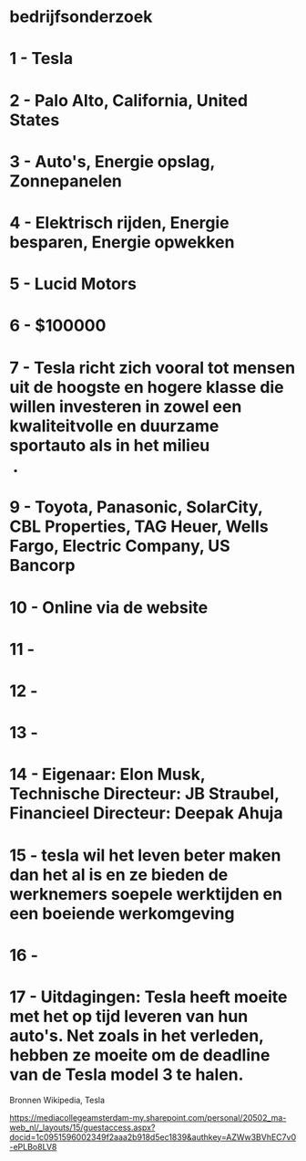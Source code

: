 # bedrijfsonderzoek

# 1 - Tesla
# 2 - Palo Alto, California, United States
# 3 - Auto's, Energie opslag, Zonnepanelen
# 4 - Elektrisch rijden, Energie besparen, Energie opwekken
# 5 - Lucid Motors
# 6 - $100000
# 7 - Tesla richt zich vooral tot mensen uit de hoogste en hogere klasse die willen investeren in zowel een kwaliteitvolle en duurzame sportauto als in het milieu
- 
# 9 - Toyota, Panasonic, SolarCity, CBL Properties, TAG Heuer, Wells Fargo, Electric Company, US Bancorp
# 10 - Online via de website
# 11 - 
# 12 -
# 13 -
# 14 - Eigenaar: Elon Musk, Technische Directeur: JB Straubel, Financieel Directeur: Deepak Ahuja
# 15 - tesla wil het leven beter maken dan het al is en ze bieden de werknemers soepele werktijden en een boeiende werkomgeving
# 16 - 
# 17 - Uitdagingen: Tesla heeft moeite met het op tijd leveren van hun auto's. Net zoals in het verleden, hebben ze moeite om de deadline van de Tesla model 3 te halen.

Bronnen Wikipedia, Tesla


https://mediacollegeamsterdam-my.sharepoint.com/personal/20502_ma-web_nl/_layouts/15/guestaccess.aspx?docid=1c0951596002349f2aaa2b918d5ec1839&authkey=AZWw3BVhEC7v0-ePLBo8LV8
